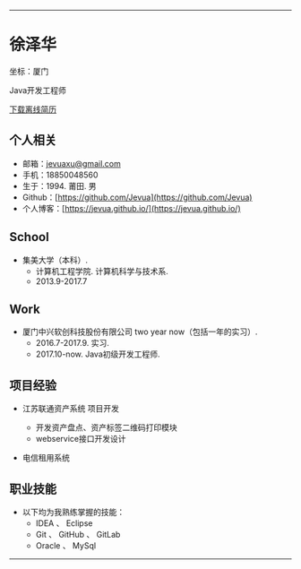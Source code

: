 ***
徐泽华
======
坐标：厦门

Java开发工程师

[下载离线简历](./resume.pdf)

个人相关
------
* 邮箱：<jevuaxu@gmail.com>
* 手机：18850048560
* 生于：1994. 莆田. 男
* Github：[https://github.com/Jevua](https://github.com/Jevua)
* 个人博客：[https://jevua.github.io/](https://jevua.github.io/)

School
------
* 集美大学（本科）. 
   + 计算机工程学院.  计算机科学与技术系.
   + 2013.9-2017.7

Work
-----
* 厦门中兴软创科技股份有限公司 two year now（包括一年的实习）. 
   + 2016.7-2017.9. 实习.
   + 2017.10-now. Java初级开发工程师. 

项目经验
------
* 江苏联通资产系统  项目开发
   + 开发资产盘点、资产标签二维码打印模块
   + webservice接口开发设计

* 电信租用系统


职业技能 
------
* 以下均为我熟练掌握的技能：
   - IDEA 、 Eclipse
   - Git 、 GitHub 、 GitLab
   - Oracle 、 MySql

***
